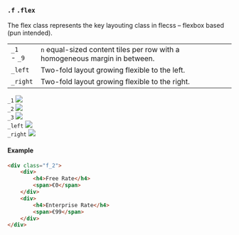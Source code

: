 ### `.f` `.flex`

The flex class represents the key layouting class in flecss – flexbox based (pun intended).

<div class="synopsis">
    <table class="synopsis-syntax">
        <tr>
            <td><nobr><code>_1</code> - <code>_9</code></nobr></td>
            <td>
                <code>n</code> equal-sized content tiles per row with a homogeneous margin in between.
            </td>
        </tr>
        <tr>
            <td><code>_left</code></td>
            <td>
                Two-fold layout growing flexible to the left.
            </td>
        </tr>
        <tr>
            <td><code>_right</code></td>
            <td>
                Two-fold layout growing flexible to the right.
            </td>
        </tr>
    </table>
    <div class="synopsis-figures flex_5--l m__flex_3 s__flex_2">
        <div>
            <code>_1</code>
            <img src="./img/f-flex_1.svg">
        </div>
        <div>
            <code>_2</code>
            <img src="./img/f-flex_2.svg">
        </div>
        <div>
            <code>_3</code>
            <img src="./img/f-flex_3.svg">
        </div>
        <div class="viewport_l"></div>
        <div class="viewport_l"></div>
        <div>
            <code>_left</code>
            <img src="./img/f-flex_left.svg">
        </div>
        <div>
            <code>_right</code>
            <img src="./img/f-flex_right.svg">
        </div>
    </div>
</div>

#### Example

``` html
<div class="f_2">
    <div>
        <h4>Free Rate</h4>
        <span>€0</span>
    </div>
    <div>
        <h4>Enterprise Rate</h4>
        <span>€99</span>
    </div>
</div>
```